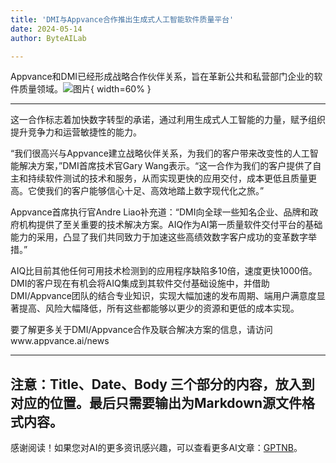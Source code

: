```yaml
---
title: 'DMI与Appvance合作推出生成式人工智能软件质量平台'
date: 2024-05-14
author: ByteAILab

---
```


Appvance和DMI已经形成战略合作伙伴关系，旨在革新公共和私营部门企业的软件质量领域。![图片](https://ai-techpark.com/wp-content/uploads/2024/05/DMI-960x540.jpg){ width=60% }

---
这一合作标志着加快数字转型的承诺，通过利用生成式人工智能的力量，赋予组织提升竞争力和运营敏捷性的能力。

“我们很高兴与Appvance建立战略伙伴关系，为我们的客户带来改变性的人工智能解决方案，”DMI首席技术官Gary Wang表示。“这一合作为我们的客户提供了自主和持续软件测试的技术和服务，从而实现更快的应用交付，成本更低且质量更高。它使我们的客户能够信心十足、高效地踏上数字现代化之旅。”

Appvance首席执行官Andre Liao补充道：“DMI向全球一些知名企业、品牌和政府机构提供了至关重要的技术解决方案。AIQ作为AI第一质量软件交付平台的基础能力的采用，凸显了我们共同致力于加速这些高绩效数字客户成功的变革数字举措。”

AIQ比目前其他任何可用技术检测到的应用程序缺陷多10倍，速度更快1000倍。DMI的客户现在有机会将AIQ集成到其软件交付基础设施中，并借助DMI/Appvance团队的结合专业知识，实现大幅加速的发布周期、端用户满意度显著提高、风险大幅降低，所有这些都能够以更少的资源和更低的成本实现。

要了解更多关于DMI/Appvance合作及联合解决方案的信息，请访问www.appvance.ai/news


---
注意：Title、Date、Body 三个部分的内容，放入到对应的位置。最后只需要输出为Markdown源文件格式内容。
---
感谢阅读！如果您对AI的更多资讯感兴趣，可以查看更多AI文章：[GPTNB](https://gptnb.com)。